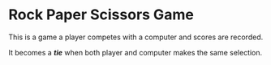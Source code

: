 <h1>Rock Paper Scissors Game </h1>
<p> This is a game a player competes with a computer and scores are recorded.</p>
<p> It becomes a <strong> <em>tie</em></strong> when both player and computer makes the same selection.</p>

